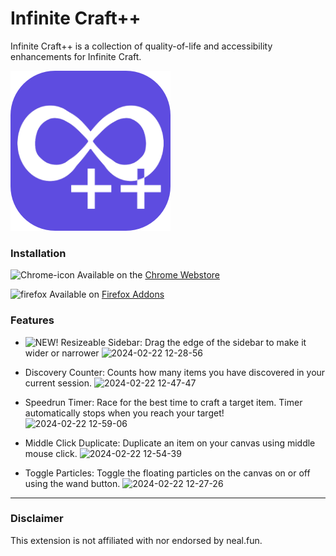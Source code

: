 # Infinite Craft++
Infinite Craft++ is a collection of quality-of-life and accessibility enhancements for Infinite Craft.

![Icon](/icon/icon256.png)

### Installation
![Chrome-icon](https://github.com/Spatchy/Infinite-Craft-Plus-Plus/assets/17989046/bdb3fedb-a50d-46b1-996e-3f4674223b7e)
Available on the [Chrome Webstore](https://chromewebstore.google.com/detail/infinite-craft++/ndeohbhimcpekdhgfhgochbfehkjncdp)

![firefox](https://github.com/Spatchy/Infinite-Craft-Plus-Plus/assets/17989046/fccd8dd9-937f-4189-9829-ff93a2144c51)
Available on [Firefox Addons](https://addons.mozilla.org/en-GB/firefox/addon/infinite-craft/)


### Features

- ![NEW!](https://img.shields.io/badge/New-FF0000) Resizeable Sidebar:
Drag the edge of the sidebar to make it wider or narrower
![2024-02-22 12-28-56](https://github.com/Spatchy/Infinite-Craft-Plus-Plus/assets/17989046/3747985f-c416-4879-9143-7c22cc16c61f)


- Discovery Counter:
Counts how many items you have discovered in your current session.
![2024-02-22 12-47-47](https://github.com/Spatchy/Infinite-Craft-Plus-Plus/assets/17989046/d6d236ae-430a-4d98-b987-c5813bf5f747)

- Speedrun Timer:
Race for the best time to craft a target item. Timer automatically stops when you reach your target!
![2024-02-22 12-59-06](https://github.com/Spatchy/Infinite-Craft-Plus-Plus/assets/17989046/e4a7f98a-1bf5-47f8-844a-5a033bbf1db3)

- Middle Click Duplicate:
Duplicate an item on your canvas using middle mouse click.
![2024-02-22 12-54-39](https://github.com/Spatchy/Infinite-Craft-Plus-Plus/assets/17989046/87b70b46-356d-404c-9681-8a7a32a457d9)

- Toggle Particles:
Toggle the floating particles on the canvas on or off using the wand button.
![2024-02-22 12-27-26](https://github.com/Spatchy/Infinite-Craft-Plus-Plus/assets/17989046/62bdf088-d056-4233-a7cb-23e8f4539008)

***

### Disclaimer
This extension is not affiliated with nor endorsed by neal.fun.
